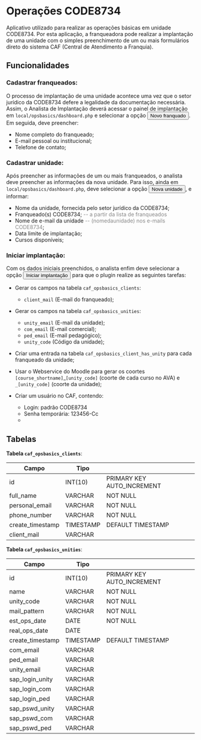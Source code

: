 # Operações CODE8734

Aplicativo utilizado para realizar as operações básicas em unidade CODE8734. Por esta aplicação, a franqueadora pode realizar a implantação de uma unidade com o simples preenchimento de um ou mais formulários direto do sistema CAF (Central de Atendimento a Franquia). 

## Funcionalidades 

### Cadastrar franqueados:
O processo de implantação de uma unidade acontece uma vez que o setor jurídico da CODE8734 defere a legalidade da documentação necessária. Assim, o Analista de Implantação deverá acessar o painel de implantação em `local/opsbasics/dashboard.php` e selecionar a opção <button class="btn btn-purple">Novo franquado</button>. Em seguida, deve preencher:

- Nome completo do franqueado;
- E-mail pessoal ou institucional;
- Telefone de contato;

### Cadastrar unidade:
Após preencher as informações de um ou mais franqueados, o analista deve preencher as informações da nova unidade. Para isso, ainda em `local/opsbasics/dashboard.php`, deve selecionar a opção <button class="btn btn-purple">Nova unidade</button>, e informar:

- Nome da unidade, fornecida pelo setor jurídico da CODE8734;
- Franqueado(s) CODE8734; <span style="color: #888"> -- a partir da lista de franqueados</span>
- Nome de e-mail da unidade <span style="color: #888"> -- (nomedaunidade) nos e-mails CODE8734</span>;
- Data limite de implantação;
- Cursos disponíveis;

### Iniciar implantação:
Com os dados iniciais preenchidos, o analista enfim deve selecionar a opção <button class="btn btn-purple">Iniciar implantação</button> para que o plugin realize as seguintes tarefas:

- Gerar os campos na tabela `caf_opsbasics_clients`:
    - `client_mail` (E-mail do franqueado);

- Gerar os campos na tabela `caf_opsbasics_unities`:
    - `unity_email` (E-mail da unidade);
    - `com_email` (E-mail comercial);
    - `ped_email` (E-mail pedagógico);
    - `unity_code` (Código da unidade);

- Criar uma entrada na tabela `caf_opsbasics_client_has_unity` para cada franqueado da unidade;

- Usar o Webservice do Moodle para gerar os coortes `[course_shortname]`_`[unity_code]` (coorte de cada curso no AVA) e `_[unity_code]` (coorte da unidade);

- Criar um usuário no CAF, contendo:
    - Login: padrão CODE8734
    - Senha temporária: 123456-Cc
    - 

## Tabelas

**Tabela `caf_opsbasics_clients`**:

| Campo           | Tipo    |          |
|-----------------|---------|----------|
| id              | INT(10) | PRIMARY KEY AUTO_INCREMENT |
| full_name       | VARCHAR | NOT NULL |
| personal_email  | VARCHAR | NOT NULL |
| phone_number    | VARCHAR | NOT NULL |
| create_timestamp|TIMESTAMP| DEFAULT TIMESTAMP |
| client_mail     | VARCHAR |          |

**Tabela `caf_opsbasics_unities`**:

| Campo               | Tipo    |          |
|---------------------|---------|----------|
| id                  | INT(10) | PRIMARY KEY AUTO_INCREMENT |
| name                | VARCHAR | NOT NULL |
| unity_code          | VARCHAR | NOT NULL |
| mail_pattern        | VARCHAR | NOT NULL |
| est_ops_date        | DATE    | NOT NULL |
| real_ops_date       | DATE    |          |
| create_timestamp    |TIMESTAMP| DEFAULT TIMESTAMP |
| com_email           | VARCHAR |          |
| ped_email           | VARCHAR |          |
| unity_email         | VARCHAR |          |
| sap_login_unity     | VARCHAR |          |
| sap_login_com       | VARCHAR |          |
| sap_login_ped       | VARCHAR |          |
| sap_pswd_unity      | VARCHAR |          |
| sap_pswd_com        | VARCHAR |          |
| sap_pswd_ped        | VARCHAR |          |

